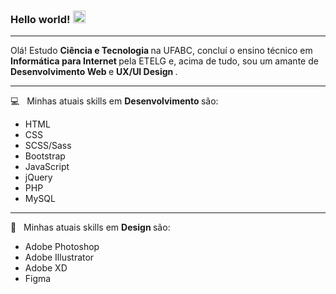 ### Hello world!&nbsp;<img src="https://github.com/TheDudeThatCode/TheDudeThatCode/blob/master/Assets/Earth.gif" width="20px">

<hr>

<p>
    Olá! Estudo <b> Ciência e Tecnologia </b> na UFABC, concluí o ensino técnico em <b> Informática para Internet </b> pela ETELG e, acima de tudo, sou um amante de <b> Desenvolvimento Web </b> e <b> UX/UI Design </b>.
</p>

<hr>

💻&nbsp;&nbsp; Minhas atuais skills em <b> Desenvolvimento </b> são:
<ul>
    <li> HTML </li>
    <li> CSS </li>
    <li> SCSS/Sass </li>
    <li> Bootstrap </li>
    <li> JavaScript </li>
    <li> jQuery </li>
    <li> PHP </li>
    <li> MySQL </li>
</ul>

<hr>

🎨&nbsp;&nbsp; Minhas atuais skills em <b> Design </b> são:
<ul>
    <li> Adobe Photoshop </li>
    <li> Adobe Illustrator </li>
    <li> Adobe XD </li>
    <li> Figma </li>
</ul>
